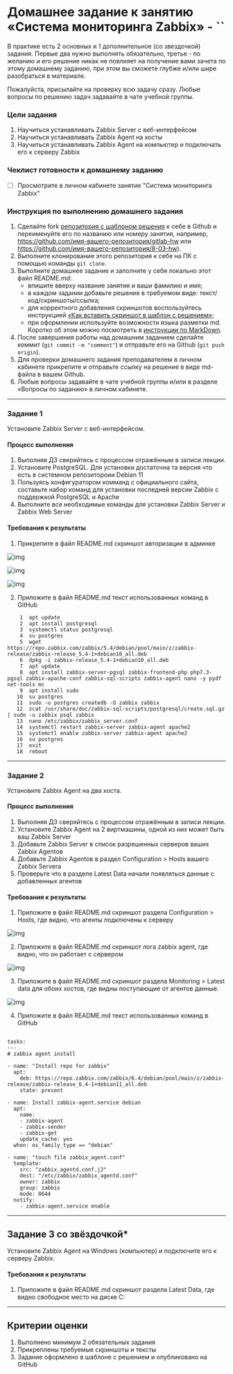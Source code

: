 # Домашнее задание к занятию «Система мониторинга Zabbix» - ``

В практике есть 2 основных и 1 дополнительное (со звездочкой) задания. Первые два нужно выполнять обязательно, третье - по желанию и его решение никак не повлияет на получение вами зачета по этому домашнему заданию, при этом вы сможете глубже и/или шире разобраться в материале. 

Пожалуйста, присылайте на проверку всю задачу сразу. Любые вопросы по решению задач задавайте в чате учебной группы.

### Цели задания
1. Научиться устанавливать Zabbix Server c веб-интерфейсом
2. Научиться устанавливать Zabbix Agent на хосты
3. Научиться устанавливать Zabbix Agent на компьютер и подключать его к серверу Zabbix 

### Чеклист готовности к домашнему заданию
- [ ] Просмотрите в личном кабинете занятие "Система мониторинга Zabbix" 

### Инструкция по выполнению домашнего задания

1. Сделайте fork [репозитория c шаблоном решения](https://github.com/netology-code/sys-pattern-homework) к себе в Github и переименуйте его по названию или номеру занятия, например, https://github.com/имя-вашего-репозитория/gitlab-hw или https://github.com/имя-вашего-репозитория/8-03-hw).
2. Выполните клонирование этого репозитория к себе на ПК с помощью команды `git clone`.
3. Выполните домашнее задание и заполните у себя локально этот файл README.md:
   - впишите вверху название занятия и ваши фамилию и имя;
   - в каждом задании добавьте решение в требуемом виде: текст/код/скриншоты/ссылка;
   - для корректного добавления скриншотов воспользуйтесь инструкцией [«Как вставить скриншот в шаблон с решением»](https://github.com/netology-code/sys-pattern-homework/blob/main/screen-instruction.md);
   - при оформлении используйте возможности языка разметки md. Коротко об этом можно посмотреть в [инструкции по MarkDown](https://github.com/netology-code/sys-pattern-homework/blob/main/md-instruction.md).
4. После завершения работы над домашним заданием сделайте коммит (`git commit -m "comment"`) и отправьте его на Github (`git push origin`).
5. Для проверки домашнего задания преподавателем в личном кабинете прикрепите и отправьте ссылку на решение в виде md-файла в вашем Github.
6. Любые вопросы задавайте в чате учебной группы и/или в разделе «Вопросы по заданию» в личном кабинете.

---

### Задание 1 

Установите Zabbix Server с веб-интерфейсом.

#### Процесс выполнения
1. Выполняя ДЗ сверяйтесь с процессом отражённым в записи лекции.
2. Установите PostgreSQL. Для установки достаточна та версия что есть в системном репозитороии Debian 11
3. Пользуясь конфигуратором комманд с официального сайта, составьте набор команд для установки последней версии Zabbix с поддержкой PostgreSQL и Apache
4. Выполните все необходимые команды для установки Zabbix Server и Zabbix Web Server

#### Требования к результаты 
1. Прикрепите в файл README.md скриншот авторизации в админке

![img](https://github.com/alzarman/sysmon/blob/main/img/zab1_01.png)

![img](https://github.com/alzarman/sysmon/blob/main/img/zab1_03.png)

![img](https://github.com/alzarman/sysmon/blob/main/img/zab1_04.png)

2. Приложите в файл README.md текст использованных команд в GitHub

```
    1  apt update
    2  apt install postgresql
    3  systemctl status postgresql
    4  su postgres
    5  wget https://repo.zabbix.com/zabbix/5.4/debian/pool/main/z/zabbix-release/zabbix-release_5.4-1+debian10_all.deb
    6  dpkg -i zabbix-release_5.4-1+debian10_all.deb
    7  apt update
    8  apt install zabbix-server-pgsql zabbix-frontend-php php7.3-pgsql zabbix-apache-conf zabbix-sql-scripts zabbix-agent nano -y pydf net-tools mc
    9  apt install sudo
   10  su postgres
   11  sudo -u postgres createdb -O zabbix zabbix
   12  zcat /usr/share/doc/zabbix-sql-scripts/postgresql/create.sql.gz | sudo -u zabbix psql zabbix
   13  nano /etc/zabbix/zabbix_server.conf
   14  systemctl restart zabbix-server zabbix-agent apache2
   15  systemctl enable zabbix-server zabbix-agent apache2
   16  su postgres
   17  exit
   18  reboot
```

---

### Задание 2 

Установите Zabbix Agent на два хоста.

#### Процесс выполнения
1. Выполняя ДЗ сверяйтесь с процессом отражённым в записи лекции.
2. Установите Zabbix Agent на 2 виртмашины, одной из них может быть ваш Zabbix Server
3. Добавьте Zabbix Server в список разрешенных серверов ваших Zabbix Agentов
4. Добавьте Zabbix Agentов в раздел Configuration > Hosts вашего Zabbix Servera
5. Проверьте что в разделе Latest Data начали появляться данные с добавленных агентов

#### Требования к результаты 
1. Приложите в файл README.md скриншот раздела Configuration > Hosts, где видно, что агенты подключены к серверу

![img](https://github.com/alzarman/sysmon/blob/main/img/zab1_06.png)

2. Приложите в файл README.md скриншот лога zabbix agent, где видно, что он работает с сервером

![img](https://github.com/alzarman/sysmon/blob/main/img/zab1_07.png)

3. Приложите в файл README.md скриншот раздела Monitoring > Latest data для обоих хостов, где видны поступающие от агентов данные.

![img](https://github.com/alzarman/sysmon/blob/main/img/zab1_08.png)

4. Приложите в файл README.md текст использованных команд в GitHub

```установка агентов на хосты с помощью ansible роли

tasks:
---
# zabbix agent install

- name: "Install repo for zabbix"
  apt:
    deb: https://repo.zabbix.com/zabbix/6.4/debian/pool/main/z/zabbix-release/zabbix-release_6.4-1+debian11_all.deb
    state: present

- name: Install zabbix-agent.service debian
  apt:
    name:
    - zabbix-agent
    - zabbix-sender
    - zabbix-get
    update_cache: yes
  when: os_family_type == "debian"

- name: "touch file zabbix_agent.conf"
  template:
    src: "zabbix_agentd.conf.j2"
    dest: "/etc/zabbix/zabbix_agentd.conf"
    owner: zabbix
    group: zabbix
    mode: 0644
  notify:
    - zabbix-agent.service enable

```

---
## Задание 3 со звёздочкой*
Установите Zabbix Agent на Windows (компьютер) и подключите его к серверу Zabbix.

#### Требования к результаты 
1. Приложите в файл README.md скриншот раздела Latest Data, где видно свободное место на диске C:
--- 

## Критерии оценки

1. Выполнено минимум 2 обязательных задания
2. Прикреплены требуемые скриншоты и тексты 
3. Задание оформлено в шаблоне с решением и опубликовано на GitHub



